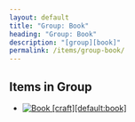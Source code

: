 ```yaml
---
layout: default
title: "Group: Book"
heading: "Group: Book"
description: "[group][book]"
permalink: /items/group-book/
---
```



## Items in Group

<ul class="list-items clearfix">
    <li><a href="{{site.baseurl}}/items/default-book/"><img src="{{site.baseurl}}/assets/img/items/textures/default_book.png" data-toggle="tooltip" title="Book [craft][default:book]"></a></li>
</ul>
